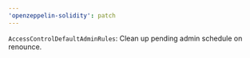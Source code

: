 ```yaml
---
'openzeppelin-solidity': patch
---
```


`AccessControlDefaultAdminRules`: Clean up pending admin schedule on renounce.
